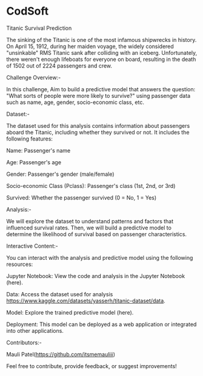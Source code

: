 # CodSoft

Titanic Survival Prediction

The sinking of the Titanic is one of the most infamous shipwrecks in history. On April 15, 1912, during her maiden voyage, the widely considered "unsinkable" RMS Titanic sank after colliding with an iceberg. Unfortunately, there weren't enough lifeboats for everyone on board, resulting in the death of 1502 out of 2224 passengers and crew.

Challenge Overview:-

In this challenge, Aim to build a predictive model that answers the question: "What sorts of people were more likely to survive?" using passenger data such as name, age, gender, socio-economic class, etc.

Dataset:-

The dataset used for this analysis contains information about passengers aboard the Titanic, including whether they survived or not. It includes the following features:

Name: Passenger's name

Age: Passenger's age

Gender: Passenger's gender (male/female)

Socio-economic Class (Pclass): Passenger's class (1st, 2nd, or 3rd)

Survived: Whether the passenger survived (0 = No, 1 = Yes)

Analysis:-

We will explore the dataset to understand patterns and factors that influenced survival rates. Then, we will build a predictive model to determine the likelihood of survival based on passenger characteristics.

Interactive Content:-

You can interact with the analysis and predictive model using the following resources:

Jupyter Notebook: View the code and analysis in the Jupyter Notebook (here).

Data: Access the dataset used for analysis https://www.kaggle.com/datasets/yasserh/titanic-dataset/data.

Model: Explore the trained predictive model (here).

Deployment: This model can be deployed as a web application or integrated into other applications.

Contributors:-

Mauli Patel(https://github.com/itsmemauliii)

Feel free to contribute, provide feedback, or suggest improvements!
